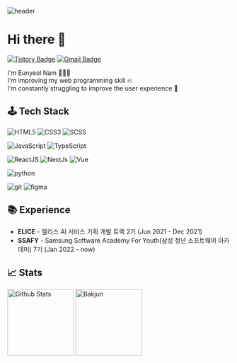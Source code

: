 ![header](https://capsule-render.vercel.app/api?type=waving&color=F9E4AA&height=250&section=header&text=Eunyeol%20Nam&&fontColor=484848&fontSize=70&animation=fadeIn&fontAlignY=38&desc=Software%20Developer%20💻&descAlignY=60&descAlign=67)

# Hi there 👋

[![Tistory Badge](https://img.shields.io/badge/Tech%20Blog-01A9DB?style=flat&logo=DPD&logoColor=white)](https://nyol.tistory.com/)
[![Gmail Badge](https://img.shields.io/badge/Gmail-D14836?style=flat&logo=Gmail&logoColor=white)](mailto:ney9083@gmail.com)

I'm Eunyeol Nam 🧑🏻‍💻  <br />
I'm improving my web programming skill 🔥 <br />
I'm constantly struggling to improve the user experience 🤔 <br />

## 🕹 Tech Stack

![HTML5](https://img.shields.io/badge/-HTML5-E34F26?&style=flat&logo=html5&logoColor=white) ![CSS3](https://img.shields.io/badge/-CSS3-1572B6?&style=flat&logo=css3&logoColor=white) ![SCSS](https://img.shields.io/badge/-SASS-CC6699?&style=flat&logo=sass&logoColor=white)

![JavaScript](https://img.shields.io/badge/-JavaScript-F7DF1E?&style=flat&logo=javascript&logoColor=white) ![TypeScript](https://img.shields.io/badge/-TypeScript-3178C6?&style=flat&logo=typescript&logoColor=white) <br />

![ReactJS](https://img.shields.io/badge/-React-61DAFB?logo=react&logoColor=white&style=flat) ![NextJs](https://img.shields.io/badge/-NextJs-000000?logo=next.js&logoColor=white&style=flat) ![Vue](https://img.shields.io/badge/-vue-4FC08D?logo=vue.js&logoColor=white&style=flat) 

![python](https://img.shields.io/badge/-Python-3776AB?&style=flat&logo=Python&logoColor=white) 

![git](https://img.shields.io/badge/-git-f05032?&style=flat&logo=git&logoColor=white) ![figma](https://img.shields.io/badge/-figma-F24E1E?&style=flat&logo=figma&logoColor=white)

## 📚 Experience

- **ELICE** - 엘리스 AI 서비스 기획 개발 트랙 2기 (Jun 2021 - Dec 2021)
- **SSAFY** - Samsung Software Academy For Youth(삼성 청년 소프트웨어 아카데미) 7기 (Jan 2022 - now)

## 📈 Stats

<p align="left">
  <img src="https://github-readme-stats.vercel.app/api?username=Eunyeol-Lucas&show_icons=true&count_private=true&theme=tokyonight&hide_border=true&bg_color=0d1017" alt="Github Stats" height="150px" />
  <img src="http://mazassumnida.wtf/api/v2/generate_badge?boj=ney9083" alt="Bakjun" height="150px" />
</p>



